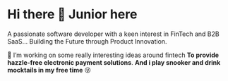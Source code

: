 # Hi there 👋 Junior here

A passionate software developer with a keen interest in FinTech and B2B SaaS... Building the Future through Product Innovation.

💫 I’m working on some really interesting ideas around fintech **To provide hazzle-free electronic payment solutions**. **And i play snooker and drink mocktails in my free time** 😜



